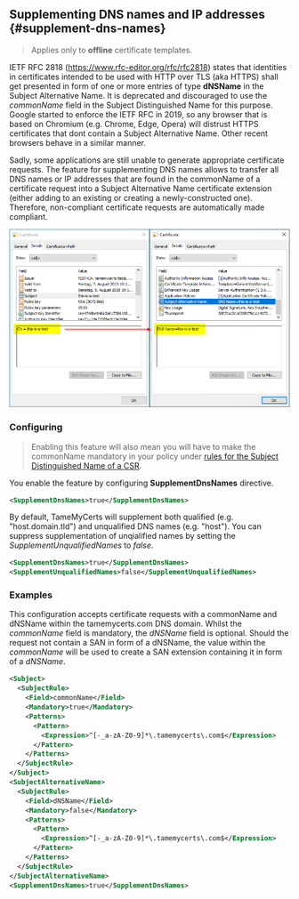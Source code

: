 ## Supplementing DNS names and IP addresses {#supplement-dns-names}

> Applies only to **offline** certificate templates.

IETF RFC 2818 (<https://www.rfc-editor.org/rfc/rfc2818>) states that identities in certificates intended to be used with HTTP over TLS (aka HTTPS) shall get presented in form of one or more entries of type **dNSName** in the Subject Alternative Name. It is deprecated and discouraged to use the _commonName_ field in the Subject Distinguished Name for this purpose. Google started to enforce the IETF RFC in 2019, so any browser that is based on Chromium (e.g. Chrome, Edge, Opera) will distrust HTTPS certificates that dont contain a Subject Alternative Name. Other recent browsers behave in a similar manner.

Sadly, some applications are still unable to generate appropriate certificate requests. The feature for supplementing DNS names allows to transfer all DNS names or IP addresses that are found in the commonName of a certificate request into a Subject Alternative Name certificate extension (either adding to an existing or creating a newly-constructed one). Therefore, non-compliant certificate requests are automatically made compliant.

![Supplementing DNS names with TameMyCerts](resources/supplement-dnsnames.png)

### Configuring

> Enabling this feature will also mean you will have to make the commonName mandatory in your policy under [rules for the Subject Distinguished Name of a CSR](#subject-rules).

You enable the feature by configuring **SupplementDnsNames** directive.

```xml
<SupplementDnsNames>true</SupplementDnsNames>
```

By default, TameMyCerts will supplement both qualified (e.g. "host.domain.tld") and unqualified DNS names (e.g. "host"). You can suppress supplementation of unqialified names by setting the _SupplementUnqualifiedNames_ to _false_.

```xml
<SupplementDnsNames>true</SupplementDnsNames>
<SupplementUnqualifiedNames>false</SupplementUnqualifiedNames>
```

### Examples

This configuration accepts certificate requests with a commonName and dNSName within the tamemycerts.com DNS domain. Whilst the _commonName_ field is mandatory, the _dNSName_ field is optional. Should the request not contain a SAN in form of a dNSName, the value within the _commonName_ will be used to create a SAN extension containing it in form of a _dNSName_.

```xml
<Subject>
  <SubjectRule>
    <Field>commonName</Field>
    <Mandatory>true</Mandatory>
    <Patterns>
      <Pattern>
        <Expression>^[-_a-zA-Z0-9]*\.tamemycerts\.com$</Expression>
      </Pattern>
    </Patterns>
  </SubjectRule>
</Subject>
<SubjectAlternativeName>
  <SubjectRule>
    <Field>dNSName</Field>
    <Mandatory>false</Mandatory>
    <Patterns>
      <Pattern>
        <Expression>^[-_a-zA-Z0-9]*\.tamemycerts\.com$</Expression>
      </Pattern>
    </Patterns>
  </SubjectRule>
</SubjectAlternativeName>
<SupplementDnsNames>true</SupplementDnsNames>
```